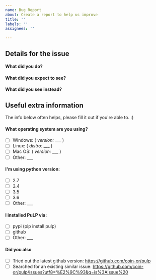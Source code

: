 ```yaml
---
name: Bug Report
about: Create a report to help us improve
title: ''
labels: ''
assignees: ''

---
```


<!--
Thanks for coming here to report a bug. :)

Please describe it in the sections below, fill out the correct check boxes with an "x", replacing the space inside [ ], then click the "Submit new issue" button at the bottom
-->

Details for the issue
--------------------

#### What did you do?


#### What did you expect to see?


#### What did you see instead?


Useful extra information
-------------------------

The info below often helps, please fill it out if you're able to. :)

#### What operating system are you using?

- [ ] Windows: ( _version:_ ___ )
- [ ] Linux: ( _distro:_ ___ )
- [ ] Mac OS: ( _version:_ ___ )
- [ ] Other: ___

#### I'm using python version:

- [ ] 2.7
- [ ] 3.4
- [ ] 3.5
- [ ] 3.6
- [ ] Other: ___

#### I installed PuLP via:

- [ ] pypi (pip install pulp)
- [ ] github
- [ ] Other: ___

#### Did you also

- [ ] Tried out the latest github version: https://github.com/coin-or/pulp
- [ ] Searched for an existing similar issue: https://github.com/coin-or/pulp/issues?utf8=%E2%9C%93&q=is%3Aissue%20
